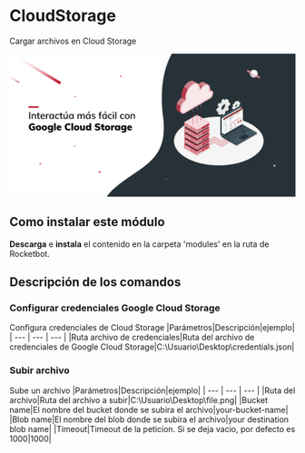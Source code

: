 # CloudStorage
  
Cargar archivos en Cloud Storage 


  
![banner](imgs/Banner_cloudstorage.png)
## Como instalar este módulo
  
__Descarga__ e __instala__ el contenido en la carpeta 'modules' en la ruta de Rocketbot.  



## Descripción de los comandos

### Configurar credenciales Google Cloud Storage
  
Configura credenciales de Cloud Storage
|Parámetros|Descripción|ejemplo|
| --- | --- | --- |
|Ruta archivo de credenciales|Ruta del archivo de credenciales de Google Cloud Storage|C:\Usuario\Desktop\credentials.json|

### Subir archivo
  
Sube un archivo
|Parámetros|Descripción|ejemplo|
| --- | --- | --- |
|Ruta del archivo|Ruta del archivo a subir|C:\Usuario\Desktop\file.png|
|Bucket name|El nombre del bucket donde se subira el archivo|your-bucket-name|
|Blob name|El nombre del blob donde se subira el archivo|your destination blob name|
|Timeout|Timeout de la peticion. Si se deja vacio, por defecto es 1000|1000|
